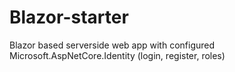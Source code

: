 # Blazor-starter
Blazor based serverside web app with configured Microsoft.AspNetCore.Identity (login, register, roles)
